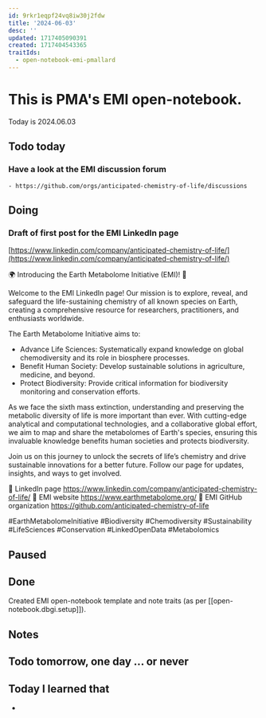 ```yaml
---
id: 9rkr1eqpf24vq8iw30j2fdw
title: '2024-06-03'
desc: ''
updated: 1717405090391
created: 1717404543365
traitIds:
  - open-notebook-emi-pmallard
---
```


# This is PMA's EMI open-notebook.

Today is 2024.06.03

## Todo today

### Have a look at the EMI discussion forum
    - https://github.com/orgs/anticipated-chemistry-of-life/discussions
###
###

## Doing

### Draft of first post for the EMI LinkedIn page

[https://www.linkedin.com/company/anticipated-chemistry-of-life/](https://www.linkedin.com/company/anticipated-chemistry-of-life/)

🌍 Introducing the Earth Metabolome Initiative (EMI)! 🌿

Welcome to the EMI LinkedIn page! Our mission is to explore, reveal, and safeguard the life-sustaining chemistry of all known species on Earth, creating a comprehensive resource for researchers, practitioners, and enthusiasts worldwide.

The Earth Metabolome Initiative aims to:

- Advance Life Sciences: Systematically expand knowledge on global chemodiversity and its role in biosphere processes.
- Benefit Human Society: Develop sustainable solutions in agriculture, medicine, and beyond.
- Protect Biodiversity: Provide critical information for biodiversity monitoring and conservation efforts.

As we face the sixth mass extinction, understanding and preserving the metabolic diversity of life is more important than ever. With cutting-edge analytical and computational technologies, and a collaborative global effort, we aim to map and share the metabolomes of Earth's species, ensuring this invaluable knowledge benefits human societies and protects biodiversity.

Join us on this journey to unlock the secrets of life’s chemistry and drive sustainable innovations for a better future. Follow our page for updates, insights, and ways to get involved.

🔗 LinkedIn page https://www.linkedin.com/company/anticipated-chemistry-of-life/
🔗 EMI website https://www.earthmetabolome.org/
🔗 EMI GitHub organization https://github.com/anticipated-chemistry-of-life

#EarthMetabolomeInitiative #Biodiversity #Chemodiversity #Sustainability #LifeSciences #Conservation #LinkedOpenData #Metabolomics



## Paused

## Done

Created EMI open-notebook template and note traits (as per [[open-notebook.dbgi.setup]]).

## Notes

## Todo tomorrow, one day ... or never

###
###
###


## Today I learned that

-